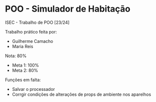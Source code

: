 # POO - Simulador de Habitação
ISEC - Trabalho de POO [23/24]

Trabalho prático feita por: 
- Guilherme Camacho
- Maria Reis

Nota: 80%
- Meta 1: 100%
- Meta 2: 80%

Funções em falta:
- Salvar o processador
- Corrgir condições de alterações de props de ambiente nos aparelhos
